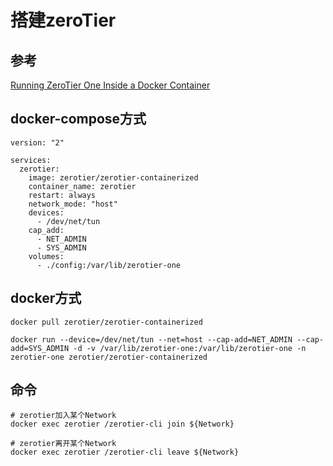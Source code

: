 # 搭建zeroTier

## 参考
[Running ZeroTier One Inside a Docker Container](https://support.zerotier.com/hc/en-us/articles/115001080508-Running-ZeroTier-One-Inside-a-Docker-Container)

## docker-compose方式

```
version: "2"

services:
  zerotier:
    image: zerotier/zerotier-containerized
    container_name: zerotier
    restart: always
    network_mode: "host"
    devices:
      - /dev/net/tun
    cap_add:
      - NET_ADMIN
      - SYS_ADMIN
    volumes:
      - ./config:/var/lib/zerotier-one
```

## docker方式

```
docker pull zerotier/zerotier-containerized
```

```
docker run --device=/dev/net/tun --net=host --cap-add=NET_ADMIN --cap-add=SYS_ADMIN -d -v /var/lib/zerotier-one:/var/lib/zerotier-one -n zerotier-one zerotier/zerotier-containerized
```

## 命令

```
# zerotier加入某个Network
docker exec zerotier /zerotier-cli join ${Network}
```

```
# zerotier离开某个Network
docker exec zerotier /zerotier-cli leave ${Network}
```


